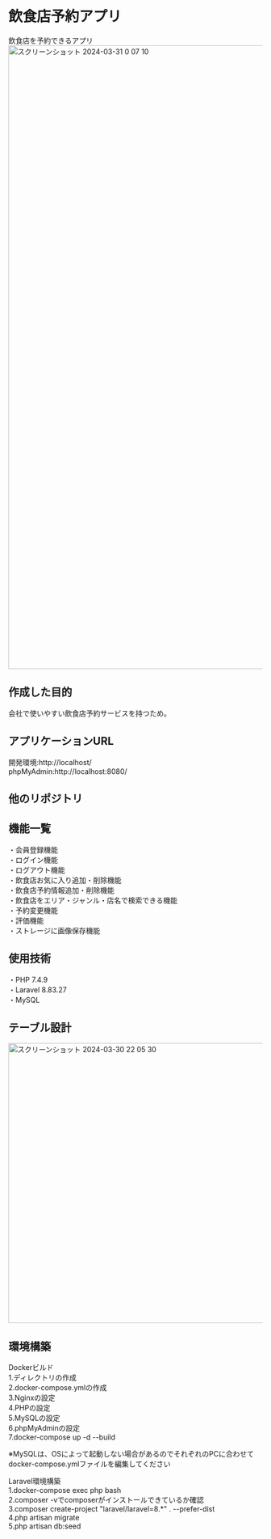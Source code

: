 #  飲食店予約アプリ  
飲食店を予約できるアプリ
<img width="1234" alt="スクリーンショット 2024-03-31 0 07 10" src="https://github.com/katsukishiori/advance-test/assets/145991391/43576829-469b-4877-ab5b-e7c89d13ad44">

##  作成した目的
会社で使いやすい飲食店予約サービスを持つため。  

##  アプリケーションURL  
開発環境:http://localhost/  
phpMyAdmin:http://localhost:8080/  
##  他のリポジトリ  

##  機能一覧
・会員登録機能  
・ログイン機能  
・ログアウト機能  
・飲食店お気に入り追加・削除機能  
・飲食店予約情報追加・削除機能  
・飲食店をエリア・ジャンル・店名で検索できる機能  
・予約変更機能  
・評価機能  
・ストレージに画像保存機能

##  使用技術  
・PHP 7.4.9  
・Laravel 8.83.27  
・MySQL 


##  テーブル設計  
<img width="554" alt="スクリーンショット 2024-03-30 22 05 30" src="https://github.com/katsukishiori/advance-test/assets/145991391/6ed88c32-d23e-408c-a26d-fe028ebfe53f">



##  環境構築  
Dockerビルド  
1.ディレクトリの作成  
2.docker-compose.ymlの作成  
3.Nginxの設定  
4.PHPの設定  
5.MySQLの設定  
6.phpMyAdminの設定  
7.docker-compose up -d --build  

※MySQLは、OSによって起動しない場合があるのでそれぞれのPCに合わせてdocker-compose.ymlファイルを編集してください  

Laravel環境構築  
1.docker-compose exec php bash  
2.composer -vでcomposerがインストールできているか確認  
3.composer create-project "laravel/laravel=8.*" . --prefer-dist  
4.php artisan migrate  
5.php artisan db:seed  



